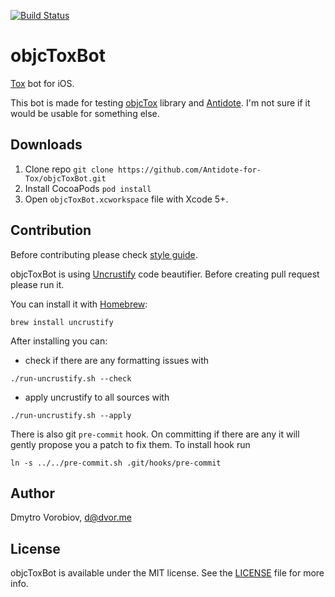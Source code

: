 [![Build Status](https://img.shields.io/travis/Antidote-for-Tox/objcToxBot/master.svg?style=flat)](https://travis-ci.org/Antidote-for-Tox/objcToxBot)

# objcToxBot

[Tox](https://tox.chat/) bot for iOS.

This bot is made for testing [objcTox](https://github.com/Antidote-for-Tox/objcTox) library and [Antidote](https://github.com/Antidote-for-Tox/Antidote). I'm not sure if it would be usable for something else.

## Downloads

1. Clone repo `git clone https://github.com/Antidote-for-Tox/objcToxBot.git`
2. Install CocoaPods `pod install`
3. Open `objcToxBot.xcworkspace` file with Xcode 5+.

## Contribution

Before contributing please check [style guide](objective-c-style-guide.md).

objcToxBot is using [Uncrustify](http://uncrustify.sourceforge.net/) code beautifier. Before creating pull request please run it.

You can install it with [Homebrew](http://brew.sh/):

```
brew install uncrustify
```

After installing you can:

- check if there are any formatting issues with

```
./run-uncrustify.sh --check
```

- apply uncrustify to all sources with

```
./run-uncrustify.sh --apply
```

There is also git `pre-commit` hook. On committing if there are any it will gently propose you a patch to fix them. To install hook run

```
ln -s ../../pre-commit.sh .git/hooks/pre-commit
```

## Author

Dmytro Vorobiov, d@dvor.me

## License

objcToxBot is available under the MIT license. See the [LICENSE](LICENSE) file for more info.


